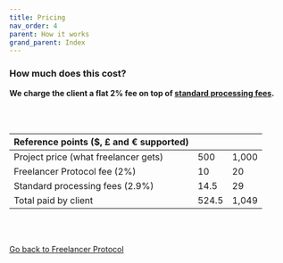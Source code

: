 ```yaml
---
title: Pricing
nav_order: 4
parent: How it works
grand_parent: Index
---
```


### How much does this cost?

**We charge the client a flat 2% fee on top of <a href="https://stripe.com/gb/pricing#pricing-details" target="_blank">standard processing fees</a>.**

<br/>
<br/>
<!-- Here's a table, for any currency: -->

| Reference points (\$, £ and € supported) |       |       |
| ---------------------------------------- | ----- | ----- |
| Project price (what freelancer gets)     | 500   | 1,000 | 2,000 |
| Freelancer Protocol fee (2%)             | 10    | 20    | 40 |
| Standard processing fees (2.9%)          | 14.5  | 29    | 58 |
| Total paid by client                     | 524.5 | 1,049 | 2,098 |

<br/>
<br/>

[Go back to Freelancer Protocol](https://www.freelancerprotocol.com/?pr)

